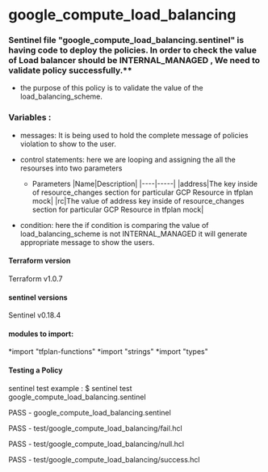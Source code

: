 # google_compute_load_balancing

### Sentinel file "google_compute_load_balancing.sentinel" is having code to deploy the policies. In order to check the value of Load balancer should be INTERNAL_MANAGED , We need to validate policy successfully.**
* the purpose of this policy is to validate the value of the load_balancing_scheme.
### Variables :
* messages: It is being used to hold the complete message of policies violation to show to the user.

* control statements: here we are looping and assigning the all the resourses into two parameters

    * Parameters
      |Name|Description|
      |----|-----|
      |address|The key inside of resource_changes section for particular GCP Resource in tfplan mock|
      |rc|The value of address key inside of resource_changes section for particular GCP Resource in tfplan mock|
* condition: here the if condition is comparing the value of load_balancing_scheme is not INTERNAL_MANAGED  it will generate appropriate message to show the users.

#### Terraform version 
Terraform v1.0.7

#### sentinel versions 
Sentinel v0.18.4

#### modules to import:
*import "tfplan-functions"
*import "strings"
*import "types"
#### Testing a Policy
 sentinel test <sentinel file>
example : 
 $ sentinel test google_compute_load_balancing.sentinel 

 PASS - google_compute_load_balancing.sentinel 

 PASS - test/google_compute_load_balancing/fail.hcl

 PASS - test/google_compute_load_balancing/null.hcl 
 
 PASS - test/google_compute_load_balancing/success.hcl
